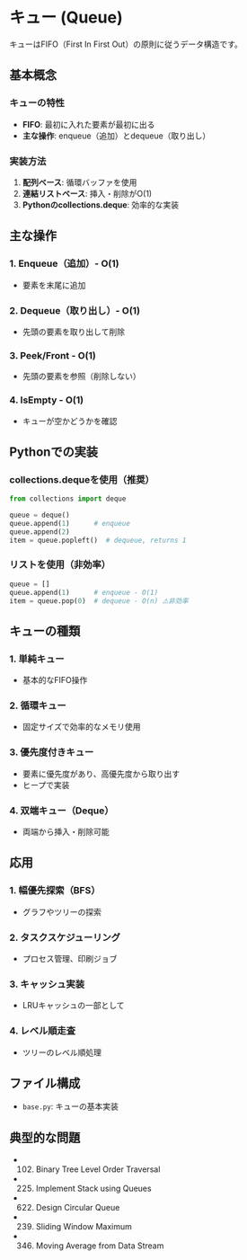 # キュー (Queue)

キューはFIFO（First In First Out）の原則に従うデータ構造です。

## 基本概念

### キューの特性

- **FIFO**: 最初に入れた要素が最初に出る
- **主な操作**: enqueue（追加）とdequeue（取り出し）

### 実装方法

1. **配列ベース**: 循環バッファを使用
2. **連結リストベース**: 挿入・削除がO(1)
3. **Pythonのcollections.deque**: 効率的な実装

## 主な操作

### 1. Enqueue（追加）- O(1)

- 要素を末尾に追加

### 2. Dequeue（取り出し）- O(1)

- 先頭の要素を取り出して削除

### 3. Peek/Front - O(1)

- 先頭の要素を参照（削除しない）

### 4. IsEmpty - O(1)

- キューが空かどうかを確認

## Pythonでの実装

### collections.dequeを使用（推奨）

```python
from collections import deque

queue = deque()
queue.append(1)      # enqueue
queue.append(2)
item = queue.popleft()  # dequeue, returns 1
```

### リストを使用（非効率）

```python
queue = []
queue.append(1)      # enqueue - O(1)
item = queue.pop(0)  # dequeue - O(n) ⚠️非効率
```

## キューの種類

### 1. 単純キュー

- 基本的なFIFO操作

### 2. 循環キュー

- 固定サイズで効率的なメモリ使用

### 3. 優先度付きキュー

- 要素に優先度があり、高優先度から取り出す
- ヒープで実装

### 4. 双端キュー（Deque）

- 両端から挿入・削除可能

## 応用

### 1. 幅優先探索（BFS）

- グラフやツリーの探索

### 2. タスクスケジューリング

- プロセス管理、印刷ジョブ

### 3. キャッシュ実装

- LRUキャッシュの一部として

### 4. レベル順走査

- ツリーのレベル順処理

## ファイル構成

- `base.py`: キューの基本実装

## 典型的な問題

- 102. Binary Tree Level Order Traversal
- 225. Implement Stack using Queues
- 622. Design Circular Queue
- 239. Sliding Window Maximum
- 346. Moving Average from Data Stream
